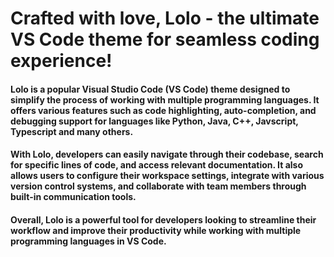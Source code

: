 # Crafted with love, Lolo - the ultimate VS Code theme for seamless coding experience!

#### Lolo is a popular Visual Studio Code (VS Code) theme designed to simplify the process of working with multiple programming languages. It offers various features such as code highlighting, auto-completion, and debugging support for languages like Python, Java, C++, Javscript, Typescript and many others.

#### With Lolo, developers can easily navigate through their codebase, search for specific lines of code, and access relevant documentation. It also allows users to configure their workspace settings, integrate with various version control systems, and collaborate with team members through built-in communication tools.

#### Overall, Lolo is a powerful tool for developers looking to streamline their workflow and improve their productivity while working with multiple programming languages in VS Code.
